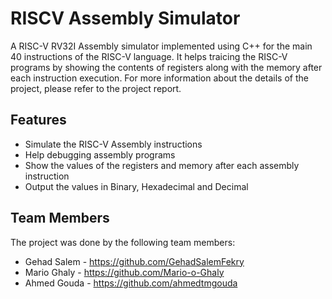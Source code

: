 # RISCV Assembly Simulator
A RISC-V RV32I Assembly simulator implemented using C++ for the main 40 instructions of the RISC-V language. It helps traicing the RISC-V programs by showing the contents of registers along with the memory after each instruction execution. For more information about the details of the project, please refer to the project report.

## Features
* Simulate the RISC-V Assembly instructions
* Help debugging assembly programs
* Show the values of the registers and memory after each assembly instruction
* Output the values in Binary, Hexadecimal and Decimal

## Team Members
The project was done by the following team members:
- Gehad Salem - https://github.com/GehadSalemFekry
- Mario Ghaly - https://github.com/Mario-o-Ghaly
- Ahmed Gouda - https://github.com/ahmedtmgouda 